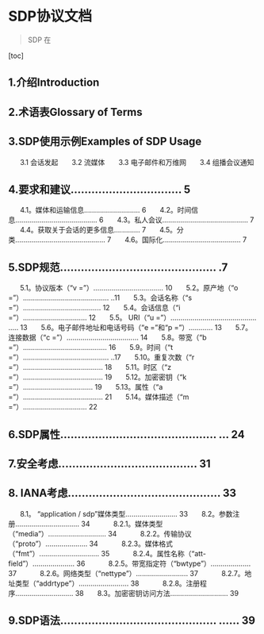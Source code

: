 ﻿# SDP协议文档

> SDP 在

[toc]













## 1.介绍Introduction




## 2.术语表Glossary of Terms


## 3.SDP使用示例Examples of SDP Usage 
      3.1 会话发起
      3.2 流媒体
      3.3 电子邮件和万维网
      3.4 组播会议通知
## 4.要求和建议................................ 5
      4.1。媒体和运输信息............................ 6
      4.2。时间信息......................................... 6
      4.3。私人会议........................................... 7
      4.4。获取关于会话的更多信息............. 7
      4.5。分类............................................. 7
      4.6。国际化....................................... 7
## 5.SDP规范............................................. .7
      5.1。协议版本（“v =”）................................... 10
      5.2。原产地（“o =”）........................................... ..11
      5.3。会话名称（“s =”）....................................... 12
      5.4。会话信息（“i =”）................................ 12
      5.5。 URI（“u =”）........................................... ..... 13
      5.6。电子邮件地址和电话号码（“e =”和“p =”）............ 13
      5.7。连接数据（“c =”）.................................... 14
      5.8。带宽（“b =”）.......................................... 16
      5.9。时间（“t =”）........................................... ..17
      5.10。重复次数（“r =”）........................................ 18
      5.11。时区（“z =”）........................................ 19
      5.12。加密密钥（“k =”）................................... 19
      5.13。属性（“a =”）........................................ 21
      5.14。媒体描述（“m =”）................................ 22
## 6.SDP属性............................................. ... 24
## 7.安全考虑........................................ 31
## 8. IANA考虑............................................ 33
      8.1。 “application / sdp”媒体类型.......................... 33
      8.2。参数注册................................ 34
           8.2.1。媒体类型（“media”）............................. 34
           8.2.2。传输协议（“proto”）..................... 34
           8.2.3。媒体格式（“fmt”）.............................. 35
           8.2.4。属性名称（“att-field”）..................... 36
           8.2.5。带宽指定符（“bwtype”）.................... 37
           8.2.6。网络类型（“nettype”）.......................... 37
           8.2.7。地址类型（“addrtype”）......................... 38
           8.2.8。注册程序............................. 38
      8.3。加密密钥访问方法............................. 39
## 9.SDP语法............................................. ...... 39



## 

























